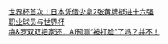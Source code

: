   
[世界杯首次！日本凭借少拿2张黄牌挺进十六强](http://www.dianyue.me/archives/531/horbrldsn80ocuif/)  
[职业球员与世界杯](http://www.dianyue.me/archives/712/rxe09dtpsoiqejti/)  
[梅&amp;罗双双把家还，AI预测“被打脸”了吗？并不！](http://www.dianyue.me/archives/768/gslu826kq8ndnd0t/)